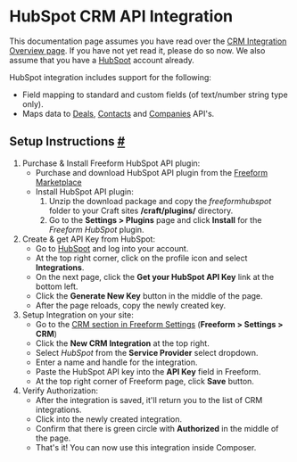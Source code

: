 # HubSpot CRM API Integration

This documentation page assumes you have read over the [CRM Integration Overview page](crm-integrations.md). If you have not yet read it, please do so now. We also assume that you have a [HubSpot](http://hubspot.com) account already.

HubSpot integration includes support for the following:

* Field mapping to standard and custom fields (of text/number string type only).
* Maps data to [Deals](http://developers.hubspot.com/docs/methods/deals/deals_overview), [Contacts](http://developers.hubspot.com/docs/methods/contacts/contacts-overview) and [Companies](http://developers.hubspot.com/docs/methods/companies/companies-overview) API's.

## Setup Instructions <a href="#setup" id="setup" class="docs-anchor">#</a>

1. Purchase & Install Freeform HubSpot API plugin:
	* Purchase and download HubSpot API plugin from the [Freeform Marketplace](https://solspace.com/craft/freeform/marketplace/crm)
	* Install HubSpot API plugin:
		1. Unzip the download package and copy the *freeformhubspot* folder to your Craft sites **/craft/plugins/** directory.
		2. Go to the **Settings > Plugins** page and click **Install** for the *Freeform HubSpot* plugin.
2. Create & get API Key from HubSpot:
	* Go to [HubSpot](http://hubspot.com) and log into your account.
	* At the top right corner, click on the profile icon and select **Integrations**.
	* On the next page, click the **Get your HubSpot API Key** link at the bottom left.
	* Click the **Generate New Key** button in the middle of the page.
	* After the page reloads, copy the newly created key.
3. Setup Integration on your site:
	* Go to the [CRM section in Freeform Settings](settings.md#crm) (**Freeform > Settings > CRM**)
	* Click the **New CRM Integration** at the top right.
	* Select *HubSpot* from the **Service Provider** select dropdown.
	* Enter a name and handle for the integration.
	* Paste the HubSpot API key into the **API Key** field in Freeform.
	* At the top right corner of Freeform page, click **Save** button.
4. Verify Authorization:
	* After the integration is saved, it'll return you to the list of CRM integrations.
	* Click into the newly created integration.
	* Confirm that there is green circle with **Authorized** in the middle of the page.
	* That's it! You can now use this integration inside Composer.
